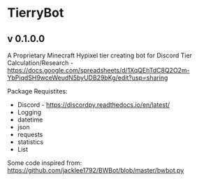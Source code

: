 # TierryBot
## v 0.1.0.0
A Proprietary Minecraft Hypixel tier creating bot for Discord
Tier Calculation/Research - https://docs.google.com/spreadsheets/d/1XqQEhTdC8Q2O2m-YbPiqdSH9wceWeudN5byUDB29bKg/edit?usp=sharing

Package Requistites:
* Discord - https://discordpy.readthedocs.io/en/latest/
* Logging
* datetime
* json
* requests
* statistics
* List

Some code inspired from:
https://github.com/jacklee1792/BWBot/blob/master/bwbot.py

